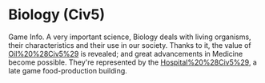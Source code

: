 # Biology (Civ5)

Game Info.
A very important science, Biology deals with living organisms, their characteristics and their use in our society. Thanks to it, the value of [Oil%20%28Civ5%29](Oil) is revealed; and great advancements in Medicine become possible. They're represented by the [Hospital%20%28Civ5%29](Hospital), a late game food-production building.